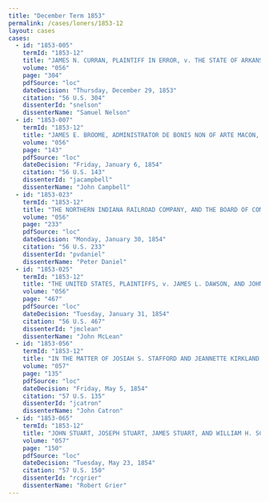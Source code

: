 ```yaml
---
title: "December Term 1853"
permalink: /cases/loners/1853-12
layout: cases
cases:
  - id: "1853-005"
    termId: "1853-12"
    title: "JAMES N. CURRAN, PLAINTIFF IN ERROR, v. THE STATE OF ARKANSAS, THE BANK OF THE STATE OF ARKANSAS, JOHN M. ROSS, FINANCIAL RECEIVER, AND DAVID W. CARROL, BANK ATTORNEY"
    volume: "056"
    page: "304"
    pdfSource: "loc"
    dateDecision: "Thursday, December 29, 1853"
    citation: "56 U.S. 304"
    dissenterId: "snelson"
    dissenterName: "Samuel Nelson"
  - id: "1853-007"
    termId: "1853-12"
    title: "JAMES E. BROOME, ADMINISTRATOR DE BONIS NON OF ARTE MACON, DECEASED, PLAINTIFF IN ERROR, v. THE UNITED STATES"
    volume: "056"
    page: "143"
    pdfSource: "loc"
    dateDecision: "Friday, January 6, 1854"
    citation: "56 U.S. 143"
    dissenterId: "jacampbell"
    dissenterName: "John Campbell"
  - id: "1853-023"
    termId: "1853-12"
    title: "THE NORTHERN INDIANA RAILROAD COMPANY, AND THE BOARD OF COMMISSIONERS FOR THE WESTERN DIVISION OF THE BUFFALO AND MISSISSIPPI RAILROAD, APPELLANTS, v. THE MICHIGAN CENTRAL RAILROAD COMPANY"
    volume: "056"
    page: "233"
    pdfSource: "loc"
    dateDecision: "Monday, January 30, 1854"
    citation: "56 U.S. 233"
    dissenterId: "pvdaniel"
    dissenterName: "Peter Daniel"
  - id: "1853-025"
    termId: "1853-12"
    title: "THE UNITED STATES, PLAINTIFFS, v. JAMES L. DAWSON, AND JOHN R. BAYLOR"
    volume: "056"
    page: "467"
    pdfSource: "loc"
    dateDecision: "Tuesday, January 31, 1854"
    citation: "56 U.S. 467"
    dissenterId: "jmclean"
    dissenterName: "John McLean"
  - id: "1853-056"
    termId: "1853-12"
    title: "IN THE MATTER OF JOSIAH S. STAFFORD AND JEANNETTE KIRKLAND, HIS WIFE, APPELLANTS, v. THE UNION BANK OF LOUISIANA"
    volume: "057"
    page: "135"
    pdfSource: "loc"
    dateDecision: "Friday, May 5, 1854"
    citation: "57 U.S. 135"
    dissenterId: "jcatron"
    dissenterName: "John Catron"
  - id: "1853-065"
    termId: "1853-12"
    title: "JOHN STUART, JOSEPH STUART, JAMES STUART, AND WILLIAM H. SCOTT, PLAINTIFFS IN ERROR, v. HUGH MAXWELL"
    volume: "057"
    page: "150"
    pdfSource: "loc"
    dateDecision: "Tuesday, May 23, 1854"
    citation: "57 U.S. 150"
    dissenterId: "rcgrier"
    dissenterName: "Robert Grier"
---
```

